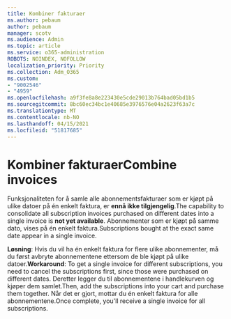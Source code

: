 ```yaml
---
title: Kombiner fakturaer
ms.author: pebaum
author: pebaum
manager: scotv
ms.audience: Admin
ms.topic: article
ms.service: o365-administration
ROBOTS: NOINDEX, NOFOLLOW
localization_priority: Priority
ms.collection: Adm_O365
ms.custom:
- "9002546"
- "4959"
ms.openlocfilehash: a9f3fe8a8e223430e5cde29013b764bad05bd1b5
ms.sourcegitcommit: 8bc60ec34bc1e40685e3976576e04a2623f63a7c
ms.translationtype: MT
ms.contentlocale: nb-NO
ms.lasthandoff: 04/15/2021
ms.locfileid: "51817685"
---
```

# <a name="combine-invoices"></a><span data-ttu-id="750e0-102">Kombiner fakturaer</span><span class="sxs-lookup"><span data-stu-id="750e0-102">Combine invoices</span></span>

<span data-ttu-id="750e0-103">Funksjonaliteten for å samle alle abonnementsfakturaer som er kjøpt på ulike datoer på én enkelt faktura, er **ennå ikke tilgjengelig**.</span><span class="sxs-lookup"><span data-stu-id="750e0-103">The capability to consolidate all subscription invoices purchased on different dates into a single invoice is **not yet available**.</span></span> <span data-ttu-id="750e0-104">Abonnementer som er kjøpt på samme dato, vises på én enkelt faktura.</span><span class="sxs-lookup"><span data-stu-id="750e0-104">Subscriptions bought at the exact same date appear in a single invoice.</span></span>

<span data-ttu-id="750e0-105">**Løsning**: Hvis du vil ha én enkelt faktura for flere ulike abonnementer, må du først avbryte abonnementene ettersom de ble kjøpt på ulike datoer.</span><span class="sxs-lookup"><span data-stu-id="750e0-105">**Workaround**: To get a single invoice for different subscriptions, you need to cancel the subscriptions first, since those were purchased on different dates.</span></span> <span data-ttu-id="750e0-106">Deretter legger du til abonnementene i handlekurven og kjøper dem samlet.</span><span class="sxs-lookup"><span data-stu-id="750e0-106">Then, add the subscriptions into your cart and purchase them together.</span></span> <span data-ttu-id="750e0-107">Når det er gjort, mottar du én enkelt faktura for alle abonnementene.</span><span class="sxs-lookup"><span data-stu-id="750e0-107">Once complete, you'll receive a single invoice for all subscriptions.</span></span>
